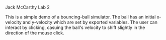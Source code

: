 Jack McCarthy Lab 2

This is a simple demo of a bouncing-ball simulator. The ball has an initial x-velocity and y-velocity which are set by exported variables. The user can interact by clicking, casuing the ball's velocity to shift slightly in the direction of the mouse click.
